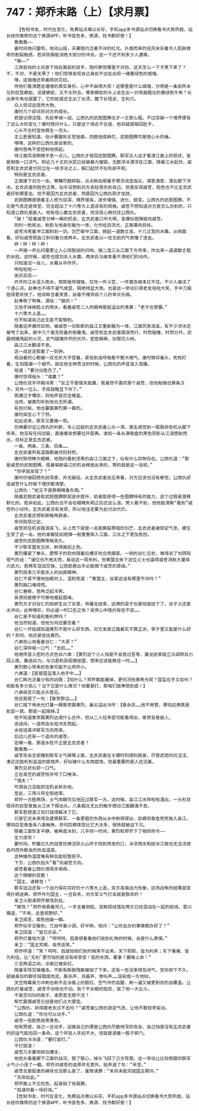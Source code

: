 # 747：郑乔末路（上）【求月票】
        【告知书友，时代在变化，免费站点难以长存，手机app多书源站点切换看书大势所趋，站长给你推荐的这个换源APP，听书音色多、换源、找书都好使！】
       轰轰轰——
       霎时间电闪雷鸣，地动山摇，天幕隐约泛着不详的红光。扑面而来的狂风夹杂着令人肌肤微疼的割裂触感，若非防御抵消绝大部分的冲击，这一下还不知多少人遭难。
       “嘶——”
       江岸前线的士兵放下挡在面前的双手，隐约察觉哪里不对劲，这天怎么一下子黑下来了？不，不对，不是天黑了！他们惊悚发现自己身前不远处出现一堵墨绿色的城墙。
       嘿，这城墙还带着网状花纹。
       待他们看清楚这堵墙的真实身份，心中不由得大惊！这哪里是什么城墙，分明是一条前所未见的巨型蟒蛇。说是蟒蛇，又不太符合。哪家蟒蛇的头上会生出一对弯曲粗壮的墨绿色牛角？长出来牛角也就罢了，它的蛇尾还生出了长须，腹下长怪足，生利爪。
       众人惊诧这庞然大物。
       康时几个却诧异对方的成长。
       若是记得没错，先前孝城一战，公西仇的武胆图腾也才一丈那么粗。不过突破一个境界便有了这么大的变化？康时想问什么，只是这个场合不合适，他将疑惑咽回肚子。
       心头不合时宜地萌生一念头。
       主公若是知道，估计要酸到五官扭曲，四肢扭成麻花，武胆图腾可是她心头的痛。
       嘿嘿，这样的公西仇是自家的。
       康时唇角不受控制地扬起。
       待江面风浪稍微平息一点儿，公西仇才收回武胆图腾，联军众人这才看清江面上的现状，皆是倒吸一口凉气。附近几十丈的冰层已经被暴力摧毁，无数浮冰漂浮在江面，随着江水起伏。戚苍和玄衣武者分别立在一块浮冰之上，胸口起伏不似先前平和。
       特别是玄衣武者。
       正面接下对方一击，臂鞲尽数碎裂，点点鲜血顺着手臂流淌至指尖，滴答滴答，落在脚下浮冰。玄衣武者的脸色泛黑，似乎没想到对方会轻易伤到自己。但是反观戚苍，脸色也不比玄衣武者好到哪里去。但不是因为玄衣武者，而是因为公西仇刚才炫技。
       武胆图腾是随着主人修为加深、境界增高，逐步增强、进化、蜕变。公西仇的武胆图腾，不论是气息还是体型，完全超出了十六等大上造该有的规格。戚苍不想知道对方是怎么办到的，只知道公西仇是敌人。他有信心赢玄衣武者，但没信心再抗住公西仇。
       “破！”趁着戚苍分神一瞬的机会，玄衣武者口中大喝，音爆似炮弹砸向戚苍。
       同时一枪挥出，枪影与他身形融为一体，化作炫目流光，正面袭向目标。
       戚苍冷笑着冲江面斜划一剑。剑芒噼中江面，掀起一道数丈高，十几丈宽的水幕。从侧面看，好似戚苍把淼江斜切着分成两半。玄衣武者以一往无前的气势撞了进去。
       砰！砰！砰！砰！
       一声接一声比闷雷更让人心惊胆战的闷响，接二连三从江面下方传来，炸出来一道道数丈粗的水柱。这时候，戚苍也提剑杀入水幕。两岸兵马根本看不清他们的动作。
       只知道没一会儿，水幕从中炸开。
       哗啦啦啦——
       淅沥沥沥——
       炸开的江水混入雨水，雨势陡然增强，仅凭一件斗笠、一件蓑衣根本扛不住。不少人被浇了个透心凉。赵奉也不得不凝气成罡，隔绝倾盆大雨。也是这一举动引得老友哈哈大笑，手中刀扇摇得更欢快了。他双眸含着笑意，丝毫不掩饰自个儿的幸灾乐祸。
       赵奉咧了咧嘴，滴咕：“娘的！”
       又抬手抹掉脸上的雨水，看着戚苍二人的眼神是能溢出的羡慕：“老子也想要。”
       十六等大上造……
       也不知道自己此生能不能够到。
       随着这声爆炸巨响，被戚苍一剑斩断的淼江又重新融为一体，江面风急浪高，有不少浮冰还被甩了出来，砸中几个毫无防备的倒霉鬼。戚苍和玄衣武者踏浪而行，时而碰撞，时而分开。武器相撞溅起的火花，武气碰撞炸开的光华，密密麻麻，似银花火树。
       淼江江水翻滚不息。
       这一战足足胶着了一刻钟。
       观战者的心都被一双无形大手捏着，紧张到连呼吸都不敢大喘气。康时微仰着头，死死盯着，生怕错漏一个细节。就在他全神贯注的时候，公西仇的声音滚入耳膜。
       他道：“要分出胜负了。”
       康时惊得扭头：“谁赢？”
       公西仇双手环胸冷笑：“反正不是懦夫能赢，我虽然不喜欢那个戚苍，但他勉强也算条汉子。另外一位么，手段就略显下作了。”
       周遭过于嘈杂，将他声音完全掩盖。
       当然，被黄烈听到他也无所谓。
       有些烂账，他也要跟黄烈算一算的。
       康时闻言心下了然。
       如此说来，联军又要输一局。
       仿佛要印证公西仇的判断，专心应敌的玄衣武者心头一滞，莫名感觉到一股致命危机从脚下传来。他没有任何迟疑，直接爆发想要拉开距离。谁知一条长满吸盘的黑色阴影从江浪攒射而出，目标正是玄衣武者。
       一条、两条、三条、四条……
       玄衣武者所有退路都被顷刻封死。
       康时猝然睁大眼睛，他隐约看到漆黑的淼江江面之下，似有什么巨物存在。公西仇道：“那是戚苍的武胆图腾，借着噼断淼江的机会释放出来的，等的就是这一击呢。”
       “你早就发现了？”
       康时仔细回想先前场景，并无破绽。从玄衣武者反应来看，对方应该也没有察觉。公西仇却连戚苍什么时候下埋伏都清楚。
       公西仇：“蛇又不是靠眼睛看东西。”
       随着武胆武者和武胆图腾默契逐步提升，前者能获得一些图腾特有的能力，这个过程是潜移默化的。若非如此，公西仇也不会在眼睛失明之后还这么浪。旁人看不到，但他能清晰“看到”戚苍的小动作。玄衣武者没有发现，所以他注定要为此付出代价。
       玄衣武者还想斩断触角脱身。
       奈何败局已定。
       戚苍抓住机会踏浪高飞，从上而下就是一击能撕裂黑暗的剑芒，玄衣武者被锁定气息，硬生生受了这一击。他的身躯犹如炮弹一般重重摔入江面，江水之下更加危险。
       戚苍的武胆图腾等候良久。
       不少联军盟友见状，刷得面如土色。
       黄烈攥紧了拳头，腮帮子的软肉随着后槽牙咬合而绷紧。一侧的谷仁见状，难得说了句阴阳怪气的话：“诸位也不用太慌，虽说这一局失利，但黄盟主帐下这位义士也逼得戚苍消耗大量体力武力。若两军混战交锋，公西郎君出手必能摘下戚苍的首级。”
       黄烈投来几乎能杀人的凶戾眼神。
       谷仁不紧不慢地抬眼对上，温和笑道：“黄盟主，谷某这话有哪里不对吗？”
       黄烈胸口堵得慌。
       谷仁垂眸，唇角泛起冷笑。
       吴贤则是微不可察地蹙起眉峰。
       黄烈方才对谷仁的挑衅生出了杀意，待屠龙结束，这俩的梁子也是彻底结下了。谷子义还是太冲动，此种情形，何必逞一时口舌之快？吴贤心中隐约有些不安……
       谷仁是不知道权衡利弊吗？
       他当然知道，但他为何还要忍着？
       谷仁一开始就知道黄烈不是什么好东西，对方发家之路着实不算正派，骨子里又能是什么好的？奈何，他还是低估黄烈。
       六弟担心地看着谷仁：“大哥？”
       谷仁深呼吸一口气：“无妨……”
       他用传音入密的方式告诉六弟：【黄烈这个小人怕是不会放过吾等，屠龙结束就立马调转兵力回上南，集结兵力。与沉君和吴昭德结盟，想来应该能稳住一时……】
       黄烈野心带来的危害可能不比郑乔小。
       六弟道：【若是国玺落入他手中……】
       谷仁眸光泛着少有的凶狠：【怕什么？郑乔都能屠掉，更何况他黄希光呢？国玺在手又如何？他能有多少民心？治下又是什么情况？他要是打，那咱们就奉陪到底！】
       六弟闻言只能点头答应。
       但还是提了一句：【章贺那边……】
       谷仁暗下用余光打量一眼章贺跟黄烈，鼻尖溢出冷哼：【章永庆……他不用管，哪怕这俩真是蛇鼠一窝，那就一起端掉。】
       他不知道章贺跟黄烈达成什么合作，但从二人往来密切能看得出，章贺会是敌人。
       说话间，一道带血水柱冲天而起。
       水柱径直冲联军方向而来。
       后边儿还有一个追杀的戚苍。
       定睛一看，那道水柱不正是玄衣武者？
       轰轰轰——
       戚苍攻击全部撞到联军士气屏障上面，玄衣武者在关键时刻顺利脱身，尽管武铠坑坑洼洼，凑近还能听到滋滋的腐蚀声，好似被什么东西腐蚀，但最重要的是人还活着。
       黄烈见状长舒一口气。
       立在高空的戚苍咬牙啐了口唾沫。
       “懦夫！”
       可恨自己没能抓住机会斩杀他。
       至此，三场斗将全部结束。
       郑乔一方胜两场，士气肉眼可见地压过联军一方。这时候，淼江江水哗啦啦涌出，一头形状怪异的巨型章鱼从江水下探出头。八条粗壮无比的触手搅动江面翻涌不息。
       联军若想渡江攻打就得解决了它。
       只是它还未来得及震慑联军，一条更粗的东西从水中刷得探出，巨蟒将章鱼死死拖入淼江。哪怕巨型章鱼有八条触角，奈何巨蟒体型比它大太多，很快就被迫下沉。
       随着江面恢复平静，被再度冰封。几乎同一时间，黄烈和郑乔下了相同命令——
       全力进攻！
       霎时间，积蓄已久的战意仿佛活跃火山终于找到喷发的口，冰凉雨水和结冰江面也无法浇熄自内而外散发的热血温度。
       这种燥热温度唯有鲜血能短暂抚平。
       下方，公西仇抬头“看”向戚苍方向。
       戚苍看着公西仇恨得牙痒痒。
       这个碍眼的变数！
       “国主，请移驾！”
       联军这边还有一个战力保存完好的十六等大上造，双方高端战力失衡，这场战争的结果就变得扑朔迷离。郑乔作为国主，一旦有失，对大军士气打击就是致命的！
       亲卫斗胆请郑乔移驾别处。
       “移驾？”郑乔倚靠着凭几，一手支着侧脸，双眸视线落在两方已经混战在一起的前线，意兴珊道，“不用，这里视野好。”
       亲卫闻言，面色扭曲一瞬。
       郑乔似乎没看到，兀自哼着小调。好半晌，他问：“让你去办的事情都办好了？”
       亲卫回道：“皆已办妥。”
       郑乔打着哈欠道：“呵呵呵，孤真想看看他们收到礼物的时候，会是什么表情。”
       亲卫：“国主赏赐，自然该笑。”
       郑乔哼道：“笑？呵呵，孤就怕他们到时候笑不出来。天下熙熙，皆为利来；天下壤壤，皆为利往。比‘无利’更可怕的是没有命享受！孤的东西，要拿？要赌上命！”
       三言两语之间，冰面已被染红。
       随着军阵交锋撞击，不断有断肢残骸被抛了下来，还有一些没来得及闭气，受伤倒下不久，就被身后的脚步踩踏成肉泥。厮杀声、兵器声、惨叫声……渲染成一方地狱。
       天空雨幕奋力冲刷也刷不走冰面上的殷红、空气中的血腥，刷一遍又被更刺目的血覆盖。公西仇盯着戚苍，戚苍不动他也不动。有个不长眼的抱怨，挨了他一大比斗。
       不是念玛玛的面子，谁愿意无偿干活？
       帮忙震慑戚苍已经是他们占大便宜。
       “公西仇，非得跟老夫过不去吗？”戚苍被公西仇锁定气息，让他不敢轻举妄动。
       公西仇道：“你也可以动手。”
       戚苍一张脸憋成黑青色。
       他有预感，自己一旦动手，迎接自己的便是公西仇尽数倾泻的攻击，自己怕是没有玄衣武者的好运气能捡回一条命。这个年轻人年纪不大，但就是透着一股子邪门。
       公西仇冷冷道：“要打就打。”
       不打就滚！
       戚苍几乎要咬碎后槽牙。
       他低头看着脚下江面的战况，狠了狠心，掉头飞回了己方阵营。这一举动让比较颓靡的联军士气小小涨了一截。郑乔对戚苍的选择并无意外，轻声道了句：“辛苦。”
       戚苍总是挺直的嵴背也没那么直了，羞惭请罪：“末将未能完成国主期许。”
       “天命如此。”
       郑乔面上不见忧色，起身拍了他肩膀。
       “孤请你看一场好戏。”
       【告知书友，时代在变化，免费站点难以长存，手机app多书源站点切换看书大势所趋，站长给你推荐的这个换源APP，听书音色多、换源、找书都好使！】
